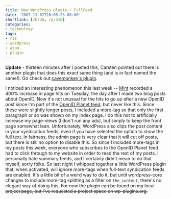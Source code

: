 ```yaml
---
title: New WordPress plugin - FullFeed
date: '2007-11-07T16:05:23-08:00'
shortlink: [/b/3W, /p/210]
categories:
- technology
tags:
- rss
- wordpress
- atom
- plugin
---
```

**Update** - thirteen minutes after I posted this, Carsten pointed out there is another plugin that does this exact same
thing (and is in fact named the same!).  Go check out [cavemonkey's plugin][cavemonkey].

[cavemonkey]: https://web.archive.org/web/20071107/http://cavemonkey50.com/code/full-feed/

I noticed an interesting phenomenon this last week -- [Mint][] recorded a 400% increase in page hits on Tuesday, the day
after I made two blog posts about OpenID.  Now it's not unusual for the hits to go up after a new OpenID post since I'm
part of the [OpenID Planet feed][], but never like this.  Since these were slightly longer posts, I included a
[more-tag][] so that only the first paragraph or so was shown on my index page.  I do this not to artificially increase
my page-views (I don't run any ads), but simply to keep the front page somewhat lean.  Unfortunately, WordPress also
clips the post content in your syndication feeds, even if you have selected the option to show the full text.  In
fairness, the admin page is very clear that it will cut off posts, but there is still no option to disable this.  So
since I included more-tags in my posts this week, everyone who subscribes to the OpenID Planet feed had to click through
to my website in order to read the rest of my posts.  I personally hate summary feeds, and I certainly didn't mean to do
that myself, sorry folks.  So last night I whipped together a little WordPress plugin that, when activated, will ignore
more-tags when full-text syndication feeds are enabled.  It's a little bit of a weird way to do it, but until
wordpress-core changes to include more-tag splitting as a filter on `the_content`, there's no elegant way of doing this.
<strike>For now the plugin can be found on my local project page, but I've requested a project space on
wp-plugins.org.</strike>

[Mint]: https://haveamint.com/
[OpenID Planet feed]: https://web.archive.org/web/20071107/http://planet.openid.net
[more-tag]: http://codex.wordpress.org/Customizing_the_Read_More
